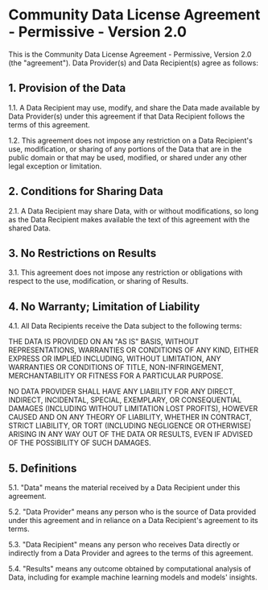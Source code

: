 # Community Data License Agreement - Permissive - Version 2.0

This is the Community Data License Agreement - Permissive, Version 2.0 (the "agreement"). Data Provider(s) and Data Recipient(s) agree as follows:

## 1. Provision of the Data

1.1. A Data Recipient may use, modify, and share the Data made available by Data Provider(s) under this agreement if that Data Recipient follows the terms of this agreement.

1.2. This agreement does not impose any restriction on a Data Recipient's use, modification, or sharing of any portions of the Data that are in the public domain or that may be used, modified, or shared under any other legal exception or limitation.

## 2. Conditions for Sharing Data

2.1. A Data Recipient may share Data, with or without modifications, so long as the Data Recipient makes available the text of this agreement with the shared Data.

## 3. No Restrictions on Results

3.1. This agreement does not impose any restriction or obligations with respect to the use, modification, or sharing of Results.

## 4. No Warranty; Limitation of Liability

4.1. All Data Recipients receive the Data subject to the following terms:

THE DATA IS PROVIDED ON AN "AS IS" BASIS, WITHOUT REPRESENTATIONS, WARRANTIES OR CONDITIONS OF ANY KIND, EITHER EXPRESS OR IMPLIED INCLUDING, WITHOUT LIMITATION, ANY WARRANTIES OR CONDITIONS OF TITLE, NON-INFRINGEMENT, MERCHANTABILITY OR FITNESS FOR A PARTICULAR PURPOSE.

NO DATA PROVIDER SHALL HAVE ANY LIABILITY FOR ANY DIRECT, INDIRECT, INCIDENTAL, SPECIAL, EXEMPLARY, OR CONSEQUENTIAL DAMAGES (INCLUDING WITHOUT LIMITATION LOST PROFITS), HOWEVER CAUSED AND ON ANY THEORY OF LIABILITY, WHETHER IN CONTRACT, STRICT LIABILITY, OR TORT (INCLUDING NEGLIGENCE OR OTHERWISE) ARISING IN ANY WAY OUT OF THE DATA OR RESULTS, EVEN IF ADVISED OF THE POSSIBILITY OF SUCH DAMAGES.

## 5. Definitions

5.1. "Data" means the material received by a Data Recipient under this agreement.

5.2. "Data Provider" means any person who is the source of Data provided under this agreement and in reliance on a Data Recipient's agreement to its terms.

5.3. "Data Recipient" means any person who receives Data directly or indirectly from a Data Provider and agrees to the terms of this agreement.

5.4. "Results" means any outcome obtained by computational analysis of Data, including for example machine learning models and models' insights.